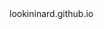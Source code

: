 <footer
  class="navbar fixed-bottom navbar-light bg-light justify-content-center"
>
  lookininard.github.io
</footer>
